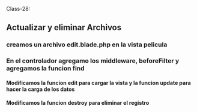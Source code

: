 Class-28:

## Actualizar y eliminar Archivos
### creamos un archivo edit.blade.php  en la vista pelicula

### En el controlador agregamo los middleware, beforeFilter y agregamos la funcion find
#### Modificamos la funcion edit para cargar la vista y la funcion update para hacer la carga de los datos
#### Modificamos la funcion destroy para eliminar el registro